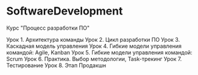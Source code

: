 # SoftwareDevelopment
Курс "Процесс разработки ПО"

Урок 1. Архитектура команды
Урок 2. Цикл разработки ПО
Урок 3. Каскадная модель управления
Урок 4. Гибкие модели управления командой: Agile, Kanban
Урок 5. Гибкие модели управления командой: Scrum
Урок 6. Практика. Выбор методологии, Task-трекинг
Урок 7. Тестирование
Урок 8. Этап Продакшн
